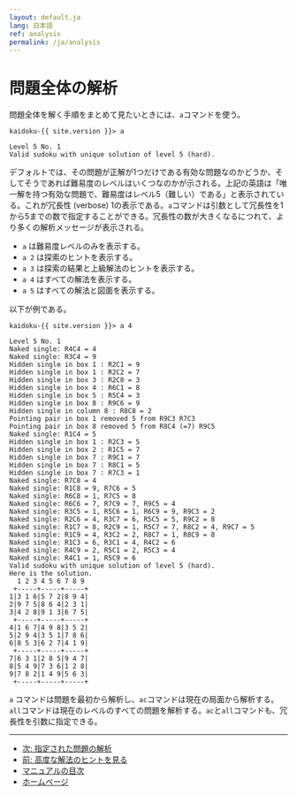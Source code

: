 ```yaml
---
layout: default.ja
lang: 日本語
ref: analysis
permalink: /ja/analysis
---
```


# 問題全体の解析

問題全体を解く手順をまとめて見たいときには、`a`コマンドを使う。

    kaidoku-{{ site.version }}> a
    
    Level 5 No. 1
    Valid sudoku with unique solution of level 5 (hard).

デフォルトでは、その問題が正解が1つだけである有効な問題なのかどうか、そしてそうであれば難易度のレベルはいくつなのかが示される。上記の英語は「唯一解を持つ有効な問題で、難易度はレベル5（難しい）である」と表示されている。これが冗長性 (verbose) 1の表示である。`a`コマンドは引数として冗長性を1から5までの数で指定することができる。冗長性の数が大きくなるにつれて、より多くの解析メッセージが表示される。

- `a` は難易度レベルのみを表示する。
- `a 2` は探索のヒントを表示する。
- `a 3` は探索の結果と上級解法のヒントを表示する。
- `a 4` はすべての解法を表示する。
- `a 5` はすべての解法と図面を表示する。

以下が例である。

```
kaidoku-{{ site.version }}> a 4

Level 5 No. 1
Naked single: R4C4 = 4
Naked single: R3C4 = 9
Hidden single in box 1 : R2C1 = 9
Hidden single in box 1 : R2C2 = 7
Hidden single in box 3 : R2C8 = 3
Hidden single in box 4 : R6C1 = 8
Hidden single in box 5 : R5C4 = 3
Hidden single in box 8 : R9C6 = 9
Hidden single in column 8 : R8C8 = 2
Pointing pair in box 1 removed 5 from R9C3 R7C3 
Pointing pair in box 8 removed 5 from R8C4 (=7) R9C5 
Naked single: R1C4 = 5
Hidden single in box 1 : R2C3 = 5
Hidden single in box 2 : R1C5 = 7
Hidden single in box 7 : R9C1 = 7
Hidden single in box 7 : R8C1 = 5
Hidden single in box 7 : R7C3 = 1
Naked single: R7C8 = 4
Naked single: R1C8 = 9, R7C6 = 5
Naked single: R6C8 = 1, R7C5 = 8
Naked single: R6C6 = 7, R7C9 = 7, R9C5 = 4
Naked single: R3C5 = 1, R5C6 = 1, R6C9 = 9, R9C3 = 2
Naked single: R2C6 = 4, R3C7 = 6, R5C5 = 5, R9C2 = 8
Naked single: R1C7 = 8, R2C9 = 1, R5C7 = 7, R8C2 = 4, R9C7 = 5
Naked single: R1C9 = 4, R3C2 = 2, R8C7 = 1, R8C9 = 8
Naked single: R1C3 = 6, R3C1 = 4, R4C2 = 6
Naked single: R4C9 = 2, R5C1 = 2, R5C3 = 4
Naked single: R4C1 = 1, R5C9 = 6
Valid sudoku with unique solution of level 5 (hard).
Here is the solution.
  1 2 3 4 5 6 7 8 9
 +-----+-----+-----+
1|3 1 6|5 7 2|8 9 4|
2|9 7 5|8 6 4|2 3 1|
3|4 2 8|9 1 3|6 7 5|
 +-----+-----+-----+
4|1 6 7|4 9 8|3 5 2|
5|2 9 4|3 5 1|7 8 6|
6|8 5 3|6 2 7|4 1 9|
 +-----+-----+-----+
7|6 3 1|2 8 5|9 4 7|
8|5 4 9|7 3 6|1 2 8|
9|7 8 2|1 4 9|5 6 3|
 +-----+-----+-----+
```

`a` コマンドは問題を最初から解析し、`ac`コマンドは現在の局面から解析する。`all`コマンドは現在のレベルのすべての問題を解析する。`ac`と`all`コマンドも、冗長性を引数に指定できる。

- - -

- [次: 指定された問題の解析](./specified)
- [前: 高度な解法のヒントを見る](./advancedhint)
- [マニュアルの目次](./#マニュアル)
- [ホームページ](./)
